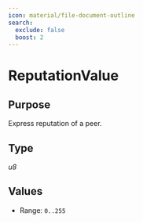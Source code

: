 ```yaml
---
icon: material/file-document-outline
search:
  exclude: false
  boost: 2
---
```


# ReputationValue

## Purpose

Express reputation of a peer.

## Type

*u8*

## Values

- Range: `0..255`
